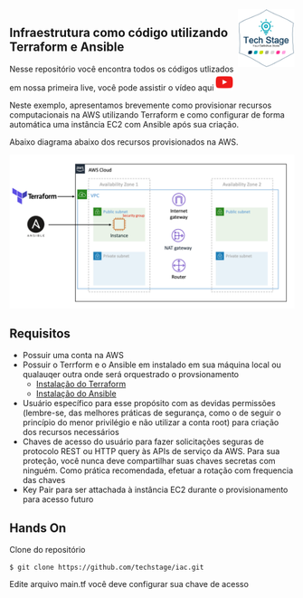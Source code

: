 <img src="img/techstage.png" width="100" align="right">

## Infraestrutura como código utilizando Terraform e Ansible

Nesse repositório você encontra todos os códigos utlizados em nossa primeira live, você pode assistir o vídeo aqui
[<img src="img/youtube.png" width="30">](https://www.youtube.com/watch?v=iLz_hA8YRDo)

Neste exemplo, apresentamos brevemente como provisionar recursos computacionais na AWS utilizando Terraform e como configurar de forma automática uma instância EC2 com Ansible após sua criação.

Abaixo diagrama abaixo dos recursos provisionados na AWS.

![IaC Workshop Architecture](img/diagram.png)

## Requisitos

- Possuir uma conta na AWS
- Possuir o Terrform e o Ansible em instalado em sua máquina local ou qualauqer outra onde será orquestrado o provsionamento
  - <a href="https://learn.hashicorp.com/terraform/getting-started/install.html" target="_blank">Instalação do Terraform</a>
  - <a href="https://docs.ansible.com/ansible/latest/installation_guide/intro_installation.html" target="_blank">Instalação do Ansible</a>
- Usuário específico para esse propósito com as devidas permissões (lembre-se, das melhores práticas de segurança, como o de seguir o princípio do menor privilégio e não utilizar a conta root) para criação dos recursos necessários
- Chaves de acesso do usuário para fazer solicitações seguras de protocolo REST ou HTTP query às APIs de serviço da AWS. Para sua proteção, você nunca deve compartilhar suas chaves secretas com ninguém. Como prática recomendada, efetuar a rotação com frequencia das chaves
- Key Pair para ser attachada à instância EC2 durante o provisionamento para acesso futuro

## Hands On

Clone do repositório
```
$ git clone https://github.com/techstage/iac.git
```

Edite arquivo main.tf você deve configurar sua chave de acesso
